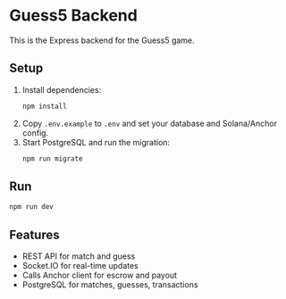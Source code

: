 # Guess5 Backend

This is the Express backend for the Guess5 game.

## Setup

1. Install dependencies:
   ```bash
   npm install
   ```
2. Copy `.env.example` to `.env` and set your database and Solana/Anchor config.
3. Start PostgreSQL and run the migration:
   ```bash
   npm run migrate
   ```

## Run

```bash
npm run dev
```

## Features
- REST API for match and guess
- Socket.IO for real-time updates
- Calls Anchor client for escrow and payout
- PostgreSQL for matches, guesses, transactions 